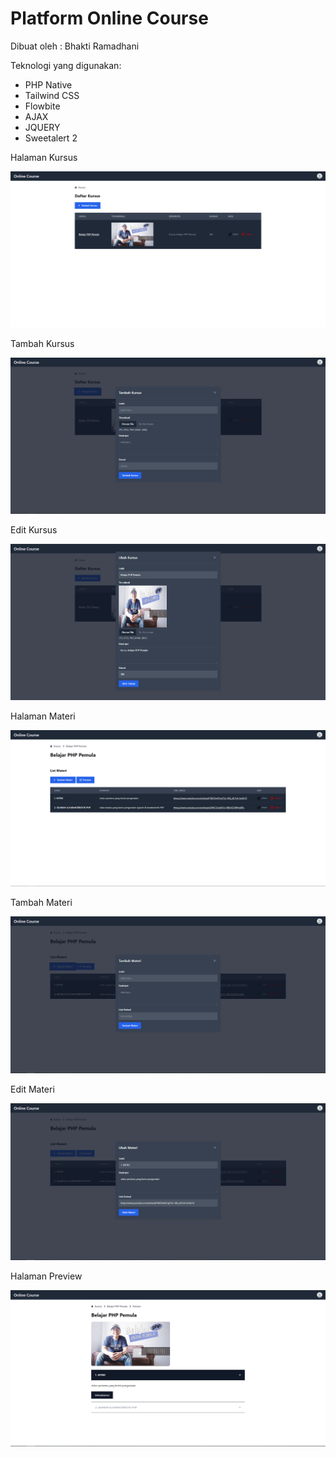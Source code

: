 # Platform Online Course

Dibuat oleh : Bhakti Ramadhani

Teknologi yang digunakan:
- PHP Native
- Tailwind CSS
- Flowbite
- AJAX
- JQUERY
- Sweetalert 2

Halaman Kursus

![alt text](https://github.com/bhaktiramadhani/online-course/blob/main/project_screenshot/halaman-kursus.PNG)


Tambah Kursus

![alt text](https://github.com/bhaktiramadhani/online-course/blob/main/project_screenshot/tambah-kursus.PNG)


Edit Kursus

![alt text](https://github.com/bhaktiramadhani/online-course/blob/main/project_screenshot/edit-kursus.PNG)


Halaman Materi

![alt text](https://github.com/bhaktiramadhani/online-course/blob/main/project_screenshot/halaman-materi.PNG)


Tambah Materi

![alt text](https://github.com/bhaktiramadhani/online-course/blob/main/project_screenshot/tambah-materi.PNG)


Edit Materi

![alt text](https://github.com/bhaktiramadhani/online-course/blob/main/project_screenshot/edit-materi.PNG)


Halaman Preview

![alt text](https://github.com/bhaktiramadhani/online-course/blob/main/project_screenshot/halaman-preview.PNG)
